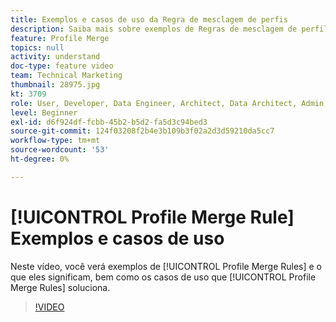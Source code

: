 ```yaml
---
title: Exemplos e casos de uso da Regra de mesclagem de perfis
description: Saiba mais sobre exemplos de Regras de mesclagem de perfil e o que elas significam, bem como os casos de uso que as Regras de mesclagem de perfil resolvem.
feature: Profile Merge
topics: null
activity: understand
doc-type: feature video
team: Technical Marketing
thumbnail: 28975.jpg
kt: 3709
role: User, Developer, Data Engineer, Architect, Data Architect, Admin, Leader
level: Beginner
exl-id: d6f924df-fcbb-45b2-b5d2-fa5d3c94bed3
source-git-commit: 124f03208f2b4e3b109b3f02a2d3d59210da5cc7
workflow-type: tm+mt
source-wordcount: '53'
ht-degree: 0%

---
```


# [!UICONTROL Profile Merge Rule] Exemplos e casos de uso

Neste vídeo, você verá exemplos de [!UICONTROL Profile Merge Rules] e o que eles significam, bem como os casos de uso que [!UICONTROL Profile Merge Rules] soluciona.

>[!VIDEO](https://video.tv.adobe.com/v/28975/?quality=12)
